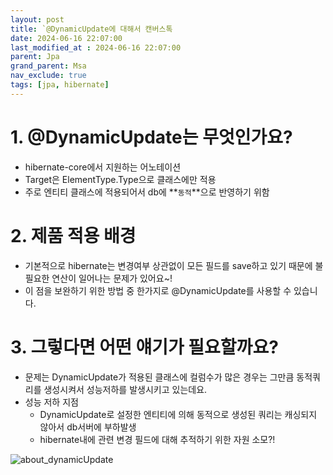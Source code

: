 ```yaml
---
layout: post
title: `@DynamicUpdate에 대해서 캔버스톡
date: 2024-06-16 22:07:00
last_modified_at : 2024-06-16 22:07:00
parent: Jpa
grand_parent: Msa
nav_exclude: true
tags: [jpa, hibernate]
---
```


# 1. @DynamicUpdate는 무엇인가요?

- hibernate-core에서 지원하는 어노테이션
- Target은 ElementType.Type으로 클래스에만 적용
- 주로 엔티티 클래스에 적용되어서 db에 **`동적`**으로 반영하기 위함

# 2. 제품 적용 배경

- 기본적으로 hibernate는 변경여부 상관없이 모든 필드를 save하고 있기 때문에 불필요한 연산이 일어나는 문제가 있어요~!
- 이 점을 보완하기 위한 방법 중 한가지로 @DynamicUpdate를 사용할 수 있습니다.

# 3. 그렇다면 어떤 얘기가 필요할까요?

- 문제는 DynamicUpdate가 적용된 클래스에 컬럼수가 많은 경우는 그만큼 동적쿼리를 생성시켜서 성능저하를 발생시키고 있는데요.
- 성능 저하 지점
    - DynamicUpdate로 설정한 엔티티에 의해 동적으로 생성된 쿼리는 캐싱되지 않아서 db서버에 부하발생
    - hibernate내에 관련 변경 필드에 대해 추적하기 위한 자원 소모?!

![about_dynamicUpdate](../img/about_dynamicUpdate.png)